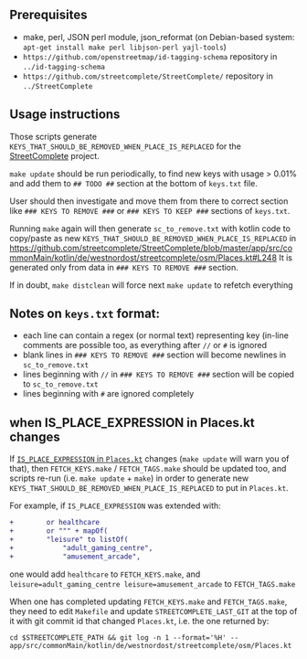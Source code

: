 ## Prerequisites
- make, perl, JSON perl module, json_reformat (on Debian-based system: `apt-get install make perl libjson-perl yajl-tools`)
- `https://github.com/openstreetmap/id-tagging-schema` repository in `../id-tagging-schema`
- `https://github.com/streetcomplete/StreetComplete/` repository in `../StreetComplete`

## Usage instructions

Those scripts generate `KEYS_THAT_SHOULD_BE_REMOVED_WHEN_PLACE_IS_REPLACED` for the [StreetComplete](https://github.com/streetcomplete/StreetComplete) project.

`make update` should be run periodically, to find new keys with usage > 0.01%
and add them to `## TODO ##` section at the bottom of `keys.txt` file.

User should then investigate and move them from there to correct section
like `### KEYS TO REMOVE ###` or `### KEYS TO KEEP ###` sections of `keys.txt`.

Running `make` again will then generate `sc_to_remove.txt` with kotlin code to copy/paste as new
`KEYS_THAT_SHOULD_BE_REMOVED_WHEN_PLACE_IS_REPLACED` in
https://github.com/streetcomplete/StreetComplete/blob/master/app/src/commonMain/kotlin/de/westnordost/streetcomplete/osm/Places.kt#L248
It is generated only from data in `### KEYS TO REMOVE ###` section.

If in doubt, `make distclean` will force next `make update` to refetch everything

## Notes on `keys.txt` format:

* each line can contain a regex (or normal text) representing key (in-line comments are possible too, as everything after `//` or `#` is ignored
* blank lines in `### KEYS TO REMOVE ###` section will become newlines in `sc_to_remove.txt`
* lines beginning with `//` in `### KEYS TO REMOVE ###` section will be copied to `sc_to_remove.txt`
* lines beginning with `#` are ignored completely

## when IS_PLACE_EXPRESSION in Places.kt changes

If [`IS_PLACE_EXPRESSION` in `Places.kt`](https://github.com/streetcomplete/StreetComplete/blob/master/app/src/commonMain/kotlin/de/westnordost/streetcomplete/osm/Places.kt#L34-L204)
changes (`make update` will warn you of that), then `FETCH_KEYS.make` / `FETCH_TAGS.make` should be updated too,
and scripts re-run (i.e. `make update` + `make`) in order to generate new
`KEYS_THAT_SHOULD_BE_REMOVED_WHEN_PLACE_IS_REPLACED` to put in `Places.kt`.

For example, if `IS_PLACE_EXPRESSION` was extended with:

```diff
+        or healthcare
+        or """ + mapOf(
+        "leisure" to listOf(
+            "adult_gaming_centre",
+            "amusement_arcade",
```

one would add `healthcare` to `FETCH_KEYS.make`, and `leisure=adult_gaming_centre leisure=amusement_arcade` to `FETCH_TAGS.make`

When one has completed updating `FETCH_KEYS.make` and `FETCH_TAGS.make`, they need to edit `Makefile` and update
`STREETCOMPLETE_LAST_GIT` at the top of it with git commit id that changed `Places.kt`, i.e. the one returned by:
```
cd $STREETCOMPLETE_PATH && git log -n 1 --format='%H' -- app/src/commonMain/kotlin/de/westnordost/streetcomplete/osm/Places.kt
```
